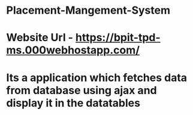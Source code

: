 ﻿# Placement-Mangement-System
# Website Url - https://bpit-tpd-ms.000webhostapp.com/
# Its a application which fetches data from database using ajax and display it in the datatables
